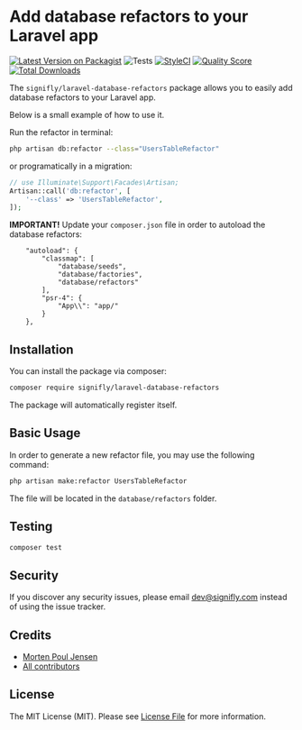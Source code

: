 # Add database refactors to your Laravel app

[![Latest Version on Packagist](https://img.shields.io/packagist/v/signifly/laravel-database-refactors.svg?style=flat-square)](https://packagist.org/packages/signifly/laravel-database-refactors)
![Tests](https://github.com/signifly/laravel-janitor/workflows/Tests/badge.svg)
[![StyleCI](https://styleci.io/repos/133973365/shield?branch=master)](https://styleci.io/repos/133973365)
[![Quality Score](https://img.shields.io/scrutinizer/g/signifly/laravel-database-refactors.svg?style=flat-square)](https://scrutinizer-ci.com/g/signifly/laravel-database-refactors)
[![Total Downloads](https://img.shields.io/packagist/dt/signifly/laravel-database-refactors.svg?style=flat-square)](https://packagist.org/packages/signifly/laravel-database-refactors)

The `signifly/laravel-database-refactors` package allows you to easily add database refactors to your Laravel app.

Below is a small example of how to use it.

Run the refactor in terminal:

```bash
php artisan db:refactor --class="UsersTableRefactor"
```

or programatically in a migration:

```php
// use Illuminate\Support\Facades\Artisan;
Artisan::call('db:refactor', [
    '--class' => 'UsersTableRefactor',
]);
```

**IMPORTANT!** 
Update your `composer.json` file in order to autoload the database refactors:

```
    "autoload": {
        "classmap": [
            "database/seeds",
            "database/factories",
            "database/refactors"
        ],
        "psr-4": {
            "App\\": "app/"
        }
    },
```

## Installation

You can install the package via composer:

```bash
composer require signifly/laravel-database-refactors
```

The package will automatically register itself.

## Basic Usage

In order to generate a new refactor file, you may use the following command:

```bash
php artisan make:refactor UsersTableRefactor
```

The file will be located in the `database/refactors` folder.

## Testing

```bash
composer test
```

## Security

If you discover any security issues, please email dev@signifly.com instead of using the issue tracker.

## Credits

- [Morten Poul Jensen](https://github.com/pactode)
- [All contributors](../../contributors)

## License

The MIT License (MIT). Please see [License File](LICENSE.md) for more information.
